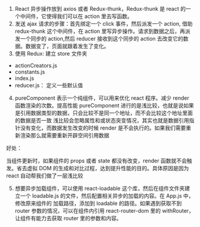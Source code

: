 1. React 异步操作放到 axios 或者 Redux-thunk，Redux-thunk 是 react 的一个中间件，它使得我们可以在 action 里去写函数。
2. 发送 ajax 请求的步骤：首先绑定一个 click 事件，然后派发一个 action, 借助 redux-thunk 这个中间件，在 action 里写异步操作。请求到数据之后，再派发一个同步的 action,然后 reducer 接收到这个同步的 action 去改变它的数据。数据变了，页面就跟着发生了变化。
3. 使用 Redux:
   建立 store 文件夹

- actionCreators.js
- constants.js
- index.js
- reducer.js： 定义一些默认值

4.  pureComponent 表示一个纯组件，可以用来优化 react 程序。减少 render 函数渲染的次数。提高性能
    pureComponent 进行的是浅比较，也就是说如果是引用数据类型的数据，只会比较不是同一个地址，而不会比较这个地址里面的数据是否一致
    浅比较会忽略属性和或状态突变情况，其实也就是数据引用指针没有变化，而数据发生改变的时候 render 是不会执行的。如果我们需要重新渲染那么就需要重新开辟空间引用数据

好处：

当组件更新时，如果组件的 props 或者 state 都没有改变，render 函数就不会触发。省去虚拟 DOM 的生成和对比过程，达到提升性能的目的。具体原因是因为 react 自动帮我们做了一层浅比较

5. 想要异步加载组件，可以使用 react-loadable 这个库，然后在组件文件夹建立一个 loadable.js 的文件，然后配置相关异步的加载的内容。在 App.js 中，修改原来组件的 加载路径，添加到 loadable 的路径。如果遇到获取不到 router 参数的情况，可以在组件内引用 react-router-dom 里的 withRouter，让组件有能力去获取 router 里的参数和内容。
